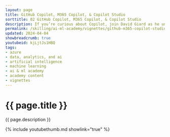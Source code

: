 ```yaml
---
layout: page
title: GitHub Copilot, M365 Copilot, & Copilot Studio
sorttitle: 02 GitHub Copilot, M365 Copilot, & Copilot Studio
description: If you’re curious about Copilot, join David Giard as he unveils the capabilities of GitHub Copilot, M365 Copilot, and Copilot Studio!
permalink: /skilling/ai-ml-academy/vignettes/github-m365-copilot-studio
updated: 2024-04-04
showbreadcrumb: true
youtubeid: kjLjtJs1HBQ
tags:
- azure
- data, analytics, and ai
- artificial intelligence
- machine learning
- ai & ml academy
- academy content
- vignettes
---
```


# {{ page.title }}

{{ page.description }}

{% include youtubethumb.md showlink="true" %}